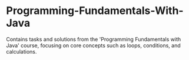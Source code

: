 # Programming-Fundamentals-With-Java
Contains tasks and solutions from the 'Programming Fundamentals with Java' course, focusing on core concepts such as loops, conditions, and calculations.
